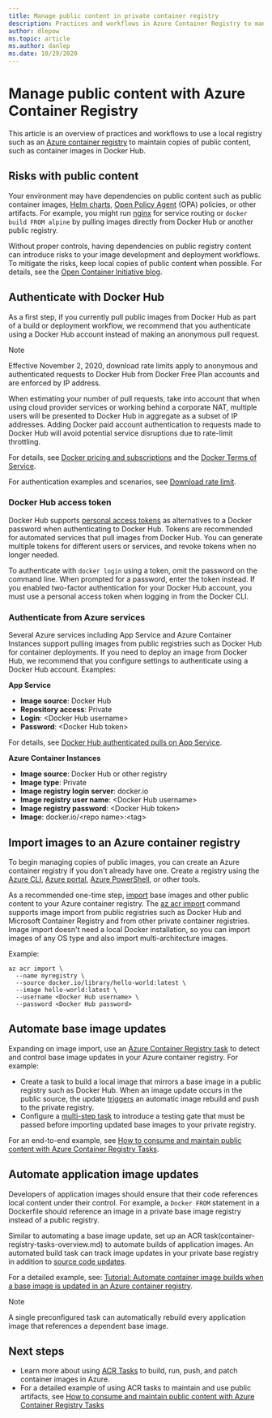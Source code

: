 ```yaml
---
title: Manage public content in private container registry
description: Practices and workflows in Azure Container Registry to manage dependencies on public images from Docker Hub and other public content
author: dlepow
ms.topic: article
ms.author: danlep
ms.date: 10/29/2020
---
```


# Manage public content with Azure Container Registry

This article is an overview of practices and workflows to use a local registry such as an [Azure container registry](container-registry-intro.md) to maintain copies of public content, such as container images in Docker Hub. 


## Risks with public content

Your environment may have dependencies on public content such as public container images, [Helm charts](https://helm.sh/), [Open Policy Agent](https://www.openpolicyagent.org/) (OPA) policies, or other artifacts. For example, you might run [nginx](https://hub.docker.com/_/nginx) for service routing or `docker build FROM alpine` by pulling images directly from Docker Hub or another public registry. 

Without proper controls, having dependencies on public registry content can introduce risks to your image development and deployment workflows. To mitigate the risks, keep local copies of public content when possible. For details, see the [Open Container Initiative blog](https://opencontainers.org/posts/blog). 

## Authenticate with Docker Hub

As a first step, if you currently pull public images from Docker Hub as part of a build or deployment workflow, we recommend that you authenticate using a Docker Hub account instead of making an anonymous pull request.

> [!NOTE]
> Effective November 2, 2020, download rate limits apply to anonymous and authenticated requests to Docker Hub from Docker Free Plan accounts and are enforced by IP address. 
>
> When estimating your number of pull requests, take into account that when using cloud provider services or working behind a corporate NAT, multiple users will be presented to Docker Hub in aggregate as a subset of IP addresses.  Adding Docker paid account authentication to requests made to Docker Hub will avoid potential service disruptions due to rate-limit throttling.
>
> For details, see [Docker pricing and subscriptions](https://www.docker.com/pricing) and the [Docker Terms of Service](https://www.docker.com/legal/docker-terms-service).



For authentication examples and scenarios, see [Download rate limit](https://docs.docker.com/docker-hub/download-rate-limit/).

### Docker Hub access token

Docker Hub supports [personal access tokens](https://docs.docker.com/docker-hub/access-tokens/) as alternatives to a Docker password when authenticating to Docker Hub. Tokens are recommended for automated services that pull images from Docker Hub. You can generate multiple tokens for different users or services, and revoke tokens when no longer needed.

To authenticate with `docker login` using a token, omit the password on the command line. When prompted for a password, enter the token instead. If you enabled two-factor authentication for your Docker Hub account, you must use a personal access token when logging in from the Docker CLI.

### Authenticate from Azure services

Several Azure services including App Service and Azure Container Instances support pulling images from public registries such as Docker Hub for container deployments. If you need to deploy an image from Docker Hub, we recommend that you configure settings to authenticate using a Docker Hub account. Examples:

**App Service**

* **Image source**: Docker Hub
* **Repository access**: Private
* **Login**: \<Docker Hub username>
* **Password**: \<Docker Hub token>

For details, see [Docker Hub authenticated pulls on App Service](https://azure.github.io/AppService/2020/10/15/Docker-Hub-authenticated-pulls-on-App-Service.html).

**Azure Container Instances**

* **Image source**: Docker Hub or other registry
* **Image type**: Private
* **Image registry login server**: docker.io
* **Image registry user name**: \<Docker Hub username>
* **Image registry password**: \<Docker Hub token>
* **Image**: docker.io/\<repo name\>:\<tag>

## Import images to an Azure container registry
 
To begin managing copies of public images, you can create an Azure container registry if you don't already have one. Create a registry using the [Azure CLI](container-registry-get-started-azure-cli.md), [Azure portal](container-registry-get-started-portal.md), [Azure PowerShell](container-registry-get-started-powershell.md), or other tools. 

As a recommended one-time step, [import](container-registry-import-images.md) base images and other public content to your Azure container registry. The [az acr import](/cli/azure/acr#az_acr_import) command supports image import from public registries such as Docker Hub and Microsoft Container Registry and from other private container registries. Image import doesn't need a local Docker installation, so you can import images of any OS type and also import multi-architecture images. 

Example:

```azurecli-interactive
az acr import \
  --name myregistry \
  --source docker.io/library/hello-world:latest \
  --image hello-world:latest \
  --username <Docker Hub username> \
  --password <Docker Hub password>
```

## Automate base image updates

Expanding on image import, use an [Azure Container Registry task](container-registry-tasks-overview.md) to detect and control base image updates in your Azure container registry. For example:

* Create a task to build a local image that mirrors a base image in a public registry such as Docker Hub. When an image update occurs in the public source, the update [triggers](container-registry-tasks-base-images.md) an automatic image rebuild and push to the private registry.
* Configure a [multi-step task](container-registry-tasks-multi-step.md) to introduce a testing gate that must be passed before importing updated base images to your private registry. 

For an end-to-end example, see [How to consume and maintain public content with Azure Container Registry Tasks](https://github.com/SteveLasker/azure-docs/blob/consuming-public-content/articles/container-registry/container-registry-consuming-public-content.md). 

## Automate application image updates

Developers of application images should ensure that their code references local content under their control. For example, a `Docker FROM` statement in a Dockerfile should reference an image in a private base image registry instead of a public registry. 

Similar to automating a base image update, set up an ACR task(container-registry-tasks-overview.md) to automate builds of application images. An automated build task can track image updates in your private base registry in addition to [source code updates](container-registry-tasks-overview.md#trigger-task-on-source-code-update).

For a detailed example, see: [Tutorial: Automate container image builds when a base image is updated in an Azure container registry](container-registry-tutorial-base-image-update.md).

> [!NOTE]
> A single preconfigured task can automatically rebuild every application image that references a dependent base image. 
 
## Next steps
 
* Learn more about using [ACR Tasks](container-registry-tasks-overview.md) to build, run, push, and patch container images in Azure.
* For a detailed example of using ACR tasks to maintain and use public artifacts, see [How to consume and maintain public content with Azure Container Registry Tasks](https://github.com/SteveLasker/azure-docs/blob/consuming-public-content/articles/container-registry/container-registry-consuming-public-content.md)
